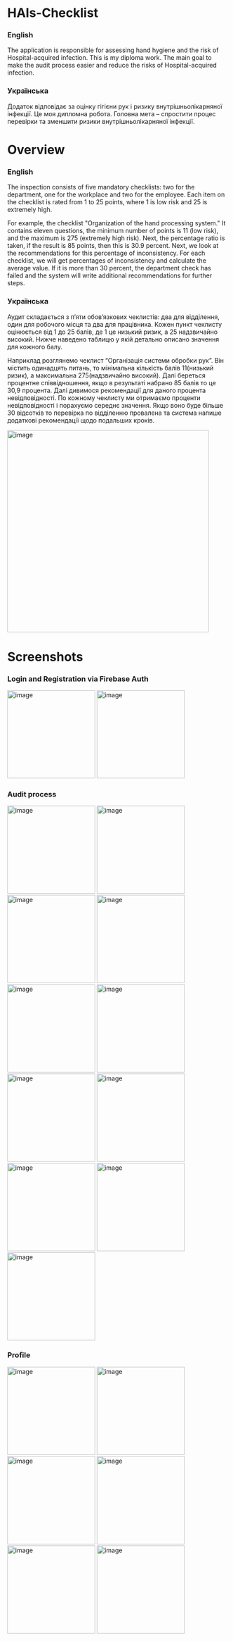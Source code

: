 # HAIs-Checklist
### English 
The application is responsible for assessing hand hygiene and the risk of Hospital-acquired infection.
This is my diploma work. The main goal to make the audit process easier and reduce the risks of Hospital-acquired infection.
### Українська 
Додаток відповідає за оцінку гігієни рук і ризику внутрішньолікарняної інфекції.
Це моя дипломна робота. Головна мета – спростити процес перевірки та зменшити ризики внутрішньолікарняної інфекції.
# Overview
### English 
The inspection consists of five mandatory checklists: two for the department, one for the workplace and two for the employee. Each item on the checklist is rated from 1 to 25 points, where 1 is low risk and 25 is extremely high.

For example, the checklist "Organization of the hand processing system." It contains eleven questions, the minimum number of points is 11 (low risk), and the maximum is 275 (extremely high risk). Next, the percentage ratio is taken, if the result is 85 points, then this is 30.9 percent. Next, we look at the recommendations for this percentage of inconsistency.
For each checklist, we will get percentages of inconsistency and calculate the average value. If it is more than 30 percent, the department check has failed and the system will write additional recommendations for further steps.

### Українська 
Аудит складається з п’яти обов’язкових чеклистів: два для відділення, один для робочого місця та два для працівника.  Кожен пункт чеклисту оцінюється від 1 до 25 балів, де 1 це низький ризик, а 25 надзвичайно високий. Нижче наведено таблицю у якій детально описано значення для кожного балу. 

Наприклад розглянемо чеклист  “Організація системи обробки рук”. Він містить одинадцять питань, то мінімальна кількість балів  11(низький ризик), а максимальна 275(надзвичайно високий). Далі береться процентне співвідношення, якщо в результаті набрано 85 балів то це 30,9 процента. Далі дивимося рекомендації для даного процента невідповідності. 
По кожному чеклисту ми отримаємо проценти невідповідності і порахуємо середнє значення. Якщо воно буде більше 30 відсотків то перевірка по відділенню провалена та система напише додаткові рекомендації щодо подальших кроків.

<img width="459" alt="image" src="https://github.com/Valeriia-Yevtushenko/HAIs-Checklist/assets/78361312/46d8ff31-013e-4884-a7ae-0a82342ec078">

# Screenshots 
### Login and Registration via Firebase Auth
<img width="200" alt="image" src="https://github.com/Valeriia-Yevtushenko/HAIs-Checklist/assets/78361312/2755f1c4-080e-454d-8c6e-af23493b1807">
<img width="200" alt="image" src="https://github.com/Valeriia-Yevtushenko/HAIs-Checklist/assets/78361312/8e62ae60-f34c-4134-9c36-42f24c1d65f5">

### Audit process
<img width="200" alt="image" src="https://github.com/Valeriia-Yevtushenko/HAIs-Checklist/assets/78361312/1dc7a9dd-773d-4ceb-9de6-cb49f4866e85">
<img width="200" alt="image" src="https://github.com/Valeriia-Yevtushenko/HAIs-Checklist/assets/78361312/f874e145-9502-4027-867c-e3fefc5a681b">
<img width="200" alt="image" src="https://github.com/Valeriia-Yevtushenko/HAIs-Checklist/assets/78361312/4782dcc4-6169-49aa-bc9b-afbfe063c187">
<img width="200" alt="image" src="https://github.com/Valeriia-Yevtushenko/HAIs-Checklist/assets/78361312/c3dd0dd4-1a99-4e28-a93c-b1ec37e3ea51">
<img width="200" alt="image" src="https://github.com/Valeriia-Yevtushenko/HAIs-Checklist/assets/78361312/788702f1-49b3-4c77-9060-b7f629c09c07">
<img width="200" alt="image" src="https://github.com/Valeriia-Yevtushenko/HAIs-Checklist/assets/78361312/38617fb3-a943-431c-b45b-51a68ab65607">
<img width="200" alt="image" src="https://github.com/Valeriia-Yevtushenko/HAIs-Checklist/assets/78361312/43903ec1-637a-4c2f-9458-c88276b4c078">
<img width="200" alt="image" src="https://github.com/Valeriia-Yevtushenko/HAIs-Checklist/assets/78361312/294828f2-fbc4-4e7a-bd1d-6015fc936401">
<img width="200" alt="image" src="https://github.com/Valeriia-Yevtushenko/HAIs-Checklist/assets/78361312/5520380a-3668-4000-974a-7f71fdfd8c84">
<img width="200" alt="image" src="https://github.com/Valeriia-Yevtushenko/HAIs-Checklist/assets/78361312/bc81cba6-80ff-4711-ab27-94b62e30657c">
<img width="200" alt="image" src="https://github.com/Valeriia-Yevtushenko/HAIs-Checklist/assets/78361312/e52b80cb-475a-441c-89d9-a69d1fe732cf">

### Profile
<img width="200" alt="image" src="https://github.com/Valeriia-Yevtushenko/HAIs-Checklist/assets/78361312/e7e90d3f-dc8c-4bb1-ab99-6798c36d71ea">
<img width="200" alt="image" src="https://github.com/Valeriia-Yevtushenko/HAIs-Checklist/assets/78361312/f8324b3a-164e-4026-bf01-57f44c48873d">
<img width="200" alt="image" src="https://github.com/Valeriia-Yevtushenko/HAIs-Checklist/assets/78361312/0f4bb005-5fd6-41a8-ac53-f58344f2773a">
<img width="200" alt="image" src="https://github.com/Valeriia-Yevtushenko/HAIs-Checklist/assets/78361312/1a7d3bcf-bba4-4d35-8763-5c50c099da28">
<img width="200" alt="image" src="https://github.com/Valeriia-Yevtushenko/HAIs-Checklist/assets/78361312/e4b5ae99-5350-4af3-a9dc-d366801605ee">
<img width="200" alt="image" src="https://github.com/Valeriia-Yevtushenko/HAIs-Checklist/assets/78361312/c56764a4-23c8-4b68-96a0-710e7cb3e0c2">
